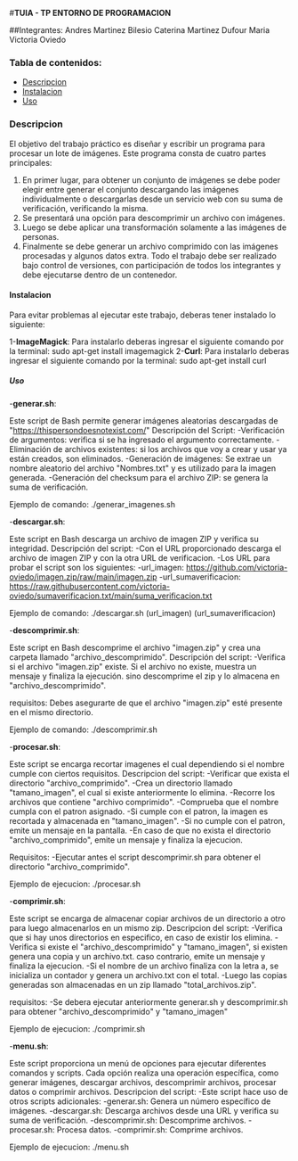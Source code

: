 #**TUIA - TP ENTORNO DE PROGRAMACION**

##Integrantes:
Andres Martinez Bilesio
Caterina Martinez Dufour
Maria Victoria Oviedo

### Tabla de contenidos:
- [Descripcion](#Descripcion)
- [Instalacion](#Instalacion)
- [Uso](#Uso)

### Descripcion
El objetivo del trabajo práctico es diseñar y escribir un programa para 
procesar un lote de imágenes. 
Este programa consta de cuatro partes principales:
1. En primer lugar, para obtener un conjunto de imágenes se debe poder
elegir entre generar el conjunto descargando las imágenes individualmente o
descargarlas desde un servicio web con su suma de verificación, verificando
la misma.
2. Se presentará una opción para descomprimir un archivo con imágenes.
3. Luego se debe aplicar una transformación solamente a las imágenes de
personas.
4. Finalmente se debe generar un archivo comprimido con las imágenes
procesadas y algunos datos extra.
Todo el trabajo debe ser realizado bajo control de versiones, con participación
de todos los integrantes y debe ejecutarse dentro de un contenedor.

#### Instalacion
Para evitar problemas al ejecutar este trabajo, deberas tener instalado lo
siguiente:

1-**ImageMagick**:
Para instalarlo deberas ingresar el siguiente comando por la terminal:
sudo apt-get install imagemagick
2-**Curl**:
Para instalarlo deberas ingresar el siguiente comando por la terminal:
sudo apt-get install curl

##### Uso
-**generar.sh**:

Este script de Bash permite generar imágenes aleatorias descargadas de "https://thispersondoesnotexist.com/"
Descripción del Script:
-Verificación de argumentos: verifica si se ha ingresado el argumento correctamente.
-Eliminación de archivos existentes: si los archivos que voy a crear y usar ya están creados, son eliminados.
-Generación de imágenes: Se extrae un nombre aleatorio del archivo "Nombres.txt" y es utilizado para la imagen generada.
-Generación del checksum para el archivo ZIP: se genera la suma de verificación.

Ejemplo de comando: ./generar_imagenes.sh <cantidad>

-**descargar.sh**:

Este script en Bash descarga un archivo de imagen ZIP y verifica su integridad.
Descripción del script:
-Con el URL proporcionado descarga el archivo de imagen ZIP y con la otra URL de verificacion.
-Los URL para probar el script son los siguientes:
-url_imagen: https://github.com/victoria-oviedo/imagen.zip/raw/main/imagen.zip
-url_sumaverificacion: https://raw.githubusercontent.com/victoria-oviedo/sumaverificacion.txt/main/suma_verificacion.txt

Ejemplo de comando: ./descargar.sh (url_imagen) (url_sumaverificacion)

-**descomprimir.sh**:

Este script en Bash descomprime el archivo "imagen.zip" y crea una carpeta llamado "archivo_descomprimido".
Descripción del script:
-Verifica si el archivo "imagen.zip" existe. Si el archivo no existe, muestra un mensaje y finaliza la ejecución. sino descomprime el zip y lo almacena en "archivo_descomprimido".

requisitos:
Debes asegurarte de que el archivo "imagen.zip" esté presente en el mismo directorio.

Ejemplo de comando:  ./descomprimir.sh

-**procesar.sh**:

Este script se encarga recortar imagenes el cual dependiendo si el nombre cumple con ciertos requisitos.
Descripcion del script:
-Verificar que exista el directorio "archivo_comprimido".
-Crea un directorio llamado "tamano_imagen", el cual si existe anteriormente lo elimina.
-Recorre los archivos que contiene "archivo comprimido".
-Comprueba que el nombre cumpla con el patron asignado.
-Si cumple con el patron, la imagen es recortada y almacenada en "tamano_imagen".
-Si no cumple con el patron, emite un mensaje en la pantalla.
-En caso de que no exista el directorio "archivo_comprimido", emite un mensaje y finaliza la ejecucion.

Requisitos:
-Ejecutar antes el script descomprimir.sh para obtener el directorio "archivo_comprimido".

Ejemplo de ejecucion: ./procesar.sh

-**comprimir.sh**:

Este script se encarga de almacenar copiar archivos de un directorio a otro para luego almacenarlos en un mismo zip.
Descripcion del script:
-Verifica que si hay unos directorios en especifico, en caso de existir los elimina.
-Verifica si existe el "archivo_descomprimido" y "tamano_imagen", si existen genera una copia y un archivo.txt. caso contrario, emite un mensaje y finaliza la ejecucion.
-Si el nombre de un archivo finaliza con la letra a, se inicializa un contador y genera un archivo.txt con el total.
-Luego las copias generadas son almacenadas en un zip llamado "total_archivos.zip".

requisitos:
-Se debera ejecutar anteriormente generar.sh y descomprimir.sh para obtener "archivo_descomprimido" y "tamano_imagen"

Ejemplo de ejecucion: ./comprimir.sh

-**menu.sh**:

Este script proporciona un menú de opciones para ejecutar diferentes comandos y scripts. 
Cada opción realiza una operación específica, como generar imágenes, descargar archivos, descomprimir archivos, procesar datos o comprimir archivos.
Descripcion del script:
-Este script hace uso de otros scripts adicionales:
-generar.sh: Genera un número específico de imágenes. 
-descargar.sh: Descarga archivos desde una URL y verifica su suma de verificación. 
-descomprimir.sh: Descomprime archivos. 
-procesar.sh: Procesa datos. 
-comprimir.sh: Comprime archivos.

Ejemplo de ejecucion: ./menu.sh
